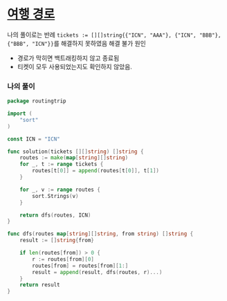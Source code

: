 # [여행 경로](https://school.programmers.co.kr/learn/courses/30/lessons/43164?language=go)

나의 풀이로는 반례 `tickets := [][]string{{"ICN", "AAA"}, {"ICN", "BBB"}, {"BBB", "ICN"}}`를 해결하지 못하였음
해결 불가 원인
- 경로가 막히면 백트래킹하지 않고 종료됨
- 티켓이 모두 사용되었는지도 확인하지 않았음.

### 나의 풀이
```go
package routingtrip

import (
	"sort"
)

const ICN = "ICN"

func solution(tickets [][]string) []string {
	routes := make(map[string][]string)
	for _, t := range tickets {
		routes[t[0]] = append(routes[t[0]], t[1])
	}

	for _, v := range routes {
		sort.Strings(v)
	}

	return dfs(routes, ICN)
}

func dfs(routes map[string][]string, from string) []string {
	result := []string{from}

	if len(routes[from]) > 0 {
		r := routes[from][0]
		routes[from] = routes[from][1:]
		result = append(result, dfs(routes, r)...)
	}
	return result
}

```